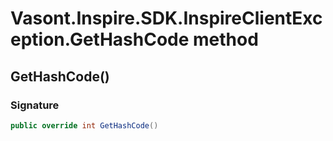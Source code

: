 # Vasont.Inspire.SDK.InspireClientException.GetHashCode method
## GetHashCode()
### Signature
```csharp
public override int GetHashCode()
```
